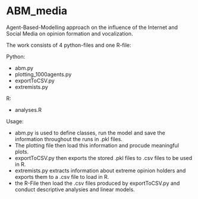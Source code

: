# ABM_media
Agent-Based-Modelling approach on the influence of the Internet and Social Media on opinion formation and vocalization.

The work consists of 4 python-files and one R-file:

Python:
- abm.py
- plotting_1000agents.py
- exportToCSV.py
- extremists.py

R:
- analyses.R

Usage: 
- abm.py is used to define classes, run the model and save the information throughout the runs in .pkl files. 
- The plotting file then load this information and procude meaningful plots.
- exportToCSV.py then exports the stored .pkl files to .csv files to be used in R.
- extremists.py extracts information about extreme opinion holders and exports them to a .csv file to load in R.
- the R-File then load the .csv files produced by exportToCSV.py and conduct descriptive analysies and linear models.
